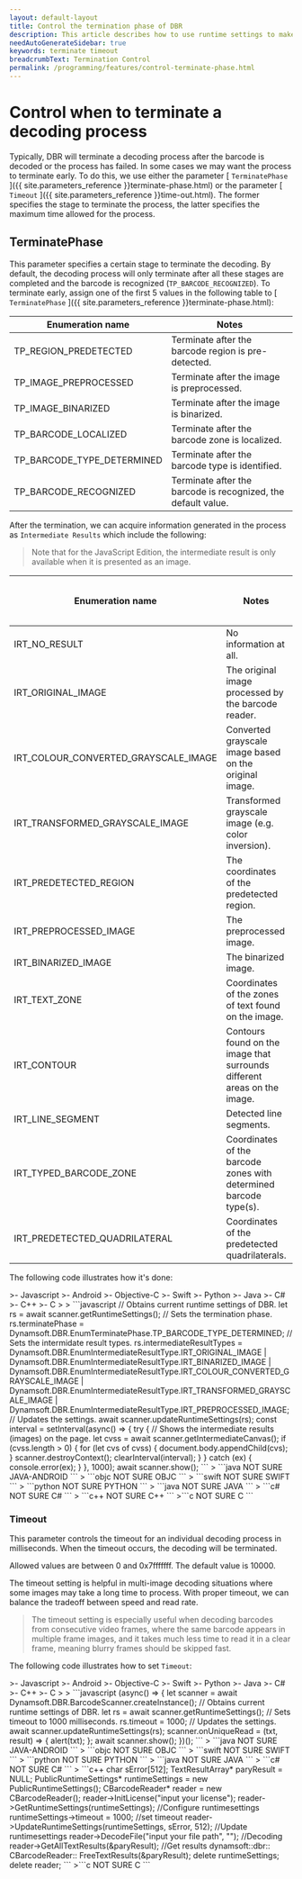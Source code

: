 ```yaml
---   
layout: default-layout
title: Control the termination phase of DBR
description: This article describes how to use runtime settings to make DBR terminate at a certain stage.
needAutoGenerateSidebar: true
keywords: terminate timeout
breadcrumbText: Termination Control
permalink: /programming/features/control-terminate-phase.html
---
```


# Control when to terminate a decoding process

Typically, DBR will terminate a decoding process after the barcode is decoded or the process has failed. In some cases we may want the process to terminate early. To do this, we use either the parameter [ `TerminatePhase` ]({{ site.parameters_reference }}terminate-phase.html) or the parameter [ `Timeout` ]({{ site.parameters_reference }}time-out.html). The former specifies the stage to terminate the process, the latter specifies the maximum time allowed for the process.

## TerminatePhase

This parameter specifies a certain stage to terminate the decoding. By default, the decoding process will only terminate after all these stages are completed and the barcode is recognized (`TP_BARCODE_RECOGNIZED`). To terminate early, assign one of the first 5 values in the following table to [ `TerminatePhase` ]({{ site.parameters_reference }}terminate-phase.html):

|Enumeration name|Notes|
|---|----|
|TP_REGION_PREDETECTED | Terminate after the barcode region is pre-detected. |
|TP_IMAGE_PREPROCESSED | Terminate after the image is preprocessed. |
|TP_IMAGE_BINARIZED | Terminate after the image is binarized. |
|TP_BARCODE_LOCALIZED | Terminate after the barcode zone is localized. |
|TP_BARCODE_TYPE_DETERMINED | Terminate after the barcode type is identified. |
|TP_BARCODE_RECOGNIZED | Terminate after the barcode is recognized, the default value. |

After the termination, we can acquire information generated in the process as `Intermediate Results` which include the following:

> Note that for the JavaScript Edition, the intermediate result is only available when it is presented as an image.

| Enumeration name | Notes | Available in JavaScript Edition |
|---|----|---|
| IRT_NO_RESULT  | No information at all. | NA |
| IRT_ORIGINAL_IMAGE  | The original image processed by the barcode reader. | Yes |
| IRT_COLOUR_CONVERTED_GRAYSCALE_IMAGE  | Converted grayscale image based on the original image. | Yes |
| IRT_TRANSFORMED_GRAYSCALE_IMAGE  | Transformed grayscale image (e.g. color inversion). | Yes |
| IRT_PREDETECTED_REGION  | The coordinates of the predetected region. | No |
| IRT_PREPROCESSED_IMAGE  | The preprocessed image. | Yes |
| IRT_BINARIZED_IMAGE  | The binarized image. | Yes |
| IRT_TEXT_ZONE  | Coordinates of the zones of text found on the image. | No |
| IRT_CONTOUR  | Contours found on the image that surrounds different areas on the image. | No |
| IRT_LINE_SEGMENT  | Detected line segments. | No |
| IRT_TYPED_BARCODE_ZONE  | Coordinates of the barcode zones with determined barcode type(s). | No |
| IRT_PREDETECTED_QUADRILATERAL  | Coordinates of the predetected quadrilaterals. | No |

The following code illustrates how it's done:

<div class="sample-code-prefix template2"></div>
   >- Javascript
   >- Android
   >- Objective-C
   >- Swift
   >- Python
   >- Java
   >- C#
   >- C++
   >- C
   >
>
```javascript
// Obtains current runtime settings of DBR.
let rs = await scanner.getRuntimeSettings();
// Sets the termination phase.
rs.terminatePhase = Dynamsoft.DBR.EnumTerminatePhase.TP_BARCODE_TYPE_DETERMINED;
// Sets the intermidate result types.
rs.intermediateResultTypes =
    Dynamsoft.DBR.EnumIntermediateResultType.IRT_ORIGINAL_IMAGE |
    Dynamsoft.DBR.EnumIntermediateResultType.IRT_BINARIZED_IMAGE |
    Dynamsoft.DBR.EnumIntermediateResultType.IRT_COLOUR_CONVERTED_GRAYSCALE_IMAGE |
    Dynamsoft.DBR.EnumIntermediateResultType.IRT_TRANSFORMED_GRAYSCALE_IMAGE |
    Dynamsoft.DBR.EnumIntermediateResultType.IRT_PREPROCESSED_IMAGE;
// Updates the settings.
await scanner.updateRuntimeSettings(rs);
const interval = setInterval(async() => {
    try {
        // Shows the intermediate results (images) on the page.
        let cvss = await scanner.getIntermediateCanvas();
        if (cvss.length > 0) {
            for (let cvs of cvss) {
                document.body.appendChild(cvs);
            }
            scanner.destroyContext();
            clearInterval(interval);
        }
    } catch (ex) {
        console.error(ex);
    }
}, 1000);
await scanner.show();
```
>
```java
NOT SURE JAVA-ANDROID
```
>
```objc
NOT SURE OBJC
```
>
```swift
NOT SURE SWIFT
```
>
```python
NOT SURE PYTHON
```
>
```java
NOT SURE JAVA
```
>
```c#
NOT SURE C#
```
>
```c++
NOT SURE C++
```
>```c
NOT SURE C
```

### Timeout

This parameter controls the timeout for an individual decoding process in milliseconds. When the timeout occurs, the decoding will be terminated.

Allowed values are between 0 and 0x7fffffff. The default value is 10000.

The timeout setting is helpful in multi-image decoding situations where some images may take a long time to process. With proper timeout, we can balance the tradeoff between speed and read rate.

> The timeout setting is especially useful when decoding barcodes from consecutive video frames, where the same barcode appears in multiple frame images, and it takes much less time to read it in a clear frame, meaning blurry frames should be skipped fast.

The following code illustrates how to set `Timeout`:

<div class="sample-code-prefix template2"></div>
   >- Javascript
   >- Android
   >- Objective-C
   >- Swift
   >- Python
   >- Java
   >- C#
   >- C++
   >- C
   >
>
```javascript
(async() => {
    let scanner = await Dynamsoft.DBR.BarcodeScanner.createInstance();
    // Obtains current runtime settings of DBR.
    let rs = await scanner.getRuntimeSettings();
    // Sets timeout to 1000 milliseconds.
    rs.timeout = 1000;
    // Updates the settings.
    await scanner.updateRuntimeSettings(rs);
    scanner.onUniqueRead = (txt, result) => {
        alert(txt);
    };
    await scanner.show();
})();
```
>
```java
NOT SURE JAVA-ANDROID
```
>
```objc
NOT SURE OBJC
```
>
```swift
NOT SURE SWIFT
```
>
```python
NOT SURE PYTHON
```
>
```java
NOT SURE JAVA
```
>
```c#
NOT SURE C#
```
>
```c++
char sError[512];
TextResultArray* paryResult = NULL;
PublicRuntimeSettings* runtimeSettings = new PublicRuntimeSettings();
CBarcodeReader* reader = new CBarcodeReader();
reader->InitLicense("input your license");
reader->GetRuntimeSettings(runtimeSettings); //Configure runtimesettings
runtimeSettings->timeout = 1000; //set timeout
reader->UpdateRuntimeSettings(runtimeSettings, sError, 512); //Update runtimesettings
reader->DecodeFile("input your file path", ""); //Decoding  
reader->GetAllTextResults(&paryResult); //Get results
dynamsoft::dbr:: CBarcodeReader:: FreeTextResults(&paryResult);
delete runtimeSettings;
delete reader;
```
>```c
NOT SURE C
```
